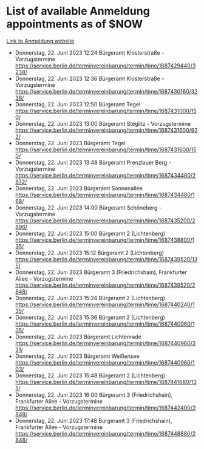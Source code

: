 # List of available Anmeldung appointments as of $NOW
[Link to Anmeldung website](https://service.berlin.de/terminvereinbarung/termin/tag.php?termin=1&anliegen[]=120686&dienstleisterlist=122210,122217,327316,122219,327312,122227,327314,122231,327346,122243,327348,122254,122252,329742,122260,329745,122262,329748,122271,327278,122273,327274,122277,327276,330436,122280,327294,122282,327290,122284,327292,122291,327270,122285,327266,122286,327264,122296,327268,150230,329760,122297,327286,122294,327284,122312,329763,122314,329775,122304,327330,122311,327334,122309,327332,317869,122281,327352,122279,329772,122283,122276,327324,122274,327326,122267,329766,122246,327318,122251,327320,122257,327322,122208,327298,122226,327300&herkunft=http%3A%2F%2Fservice.berlin.de%2Fdienstleistung%2F120686%2F)
- Donnerstag, 22. Juni 2023 12:24 Bürgeramt Klosterstraße - Vorzugstermine https://service.berlin.de/terminvereinbarung/termin/time/1687429440/3238/
- Donnerstag, 22. Juni 2023 12:36 Bürgeramt Klosterstraße - Vorzugstermine https://service.berlin.de/terminvereinbarung/termin/time/1687430160/3238/
- Donnerstag, 22. Juni 2023 12:50 Bürgeramt Tegel https://service.berlin.de/terminvereinbarung/termin/time/1687431000/150/
- Donnerstag, 22. Juni 2023 13:00 Bürgeramt Steglitz - Vorzugstermine https://service.berlin.de/terminvereinbarung/termin/time/1687431600/922/
- Donnerstag, 22. Juni 2023  Bürgeramt Tegel https://service.berlin.de/terminvereinbarung/termin/time/1687431600/150/
- Donnerstag, 22. Juni 2023 13:48 Bürgeramt Prenzlauer Berg - Vorzugstermine https://service.berlin.de/terminvereinbarung/termin/time/1687434480/2872/
- Donnerstag, 22. Juni 2023  Bürgeramt Sonnenallee https://service.berlin.de/terminvereinbarung/termin/time/1687434480/168/
- Donnerstag, 22. Juni 2023 14:00 Bürgeramt Schöneberg - Vorzugstermine https://service.berlin.de/terminvereinbarung/termin/time/1687435200/2896/
- Donnerstag, 22. Juni 2023 15:00 Bürgeramt 2 (Lichtenberg) https://service.berlin.de/terminvereinbarung/termin/time/1687438800/135/
- Donnerstag, 22. Juni 2023 15:12 Bürgeramt 2 (Lichtenberg) https://service.berlin.de/terminvereinbarung/termin/time/1687439520/135/
- Donnerstag, 22. Juni 2023  Bürgeramt 3 (Friedrichshain), Frankfurter Allee - Vorzugstermine https://service.berlin.de/terminvereinbarung/termin/time/1687439520/2848/
- Donnerstag, 22. Juni 2023 15:24 Bürgeramt 2 (Lichtenberg) https://service.berlin.de/terminvereinbarung/termin/time/1687440240/135/
- Donnerstag, 22. Juni 2023 15:36 Bürgeramt 2 (Lichtenberg) https://service.berlin.de/terminvereinbarung/termin/time/1687440960/135/
- Donnerstag, 22. Juni 2023  Bürgeramt Lichtenrade https://service.berlin.de/terminvereinbarung/termin/time/1687440960/231/
- Donnerstag, 22. Juni 2023  Bürgeramt Weißensee https://service.berlin.de/terminvereinbarung/termin/time/1687440960/103/
- Donnerstag, 22. Juni 2023 15:48 Bürgeramt 2 (Lichtenberg) https://service.berlin.de/terminvereinbarung/termin/time/1687441680/135/
- Donnerstag, 22. Juni 2023 16:00 Bürgeramt 3 (Friedrichshain), Frankfurter Allee - Vorzugstermine https://service.berlin.de/terminvereinbarung/termin/time/1687442400/2848/
- Donnerstag, 22. Juni 2023 17:48 Bürgeramt 3 (Friedrichshain), Frankfurter Allee - Vorzugstermine https://service.berlin.de/terminvereinbarung/termin/time/1687448880/2848/
